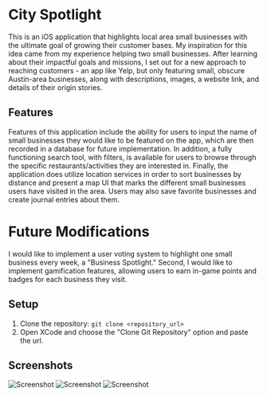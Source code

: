 # City Spotlight
This is an iOS application that highlights local area small businesses with the ultimate goal of growing their customer bases. My inspiration for this idea came from my experience helping two small businesses. After learning about their impactful goals and missions, I set out for a new approach to reaching customers - an app like Yelp, but only featuring small, obscure Austin-area businesses, along with descriptions, images, a website link, and details of their origin stories.

## Features
Features of this application include the ability for users to input the name of small businesses they would like to be featured on the app, which are then recorded in a database for future implementation. In addition, a fully functioning search tool, with filters, is available for users to browse through the specific restaurants/activities they are interested in. Finally, the application does utilize location services in order to sort businesses by distance and present a map UI that marks the different small businesses users have visited in the area. Users may also save favorite businesses and create journal entries about them.

# Future Modifications
I would like to implement a user voting system to highlight one small business every week, a "Business Spotlight." Second, I would like to implement gamification features, allowing users to earn in-game points and badges for each business they visit. 

## Setup
1. Clone the repository: `git clone <repository_url>`
2. Open XCode and choose the "Clone Git Repository" option and paste the url.

## Screenshots
![Screenshot](https://github.com/alexdlee/CitySpotlight/blob/main/Screenshot%202023-08-20%20at%206.51.31%20PM.png?raw=true)
![Screenshot](https://github.com/alexdlee/CitySpotlight/blob/main/Screenshot%202023-08-20%20at%206.51.39%20PM.png?raw=true)
![Screenshot](https://github.com/alexdlee/CitySpotlight/blob/main/Screenshot%202023-08-20%20at%206.51.47%20PM.png?raw=true)

